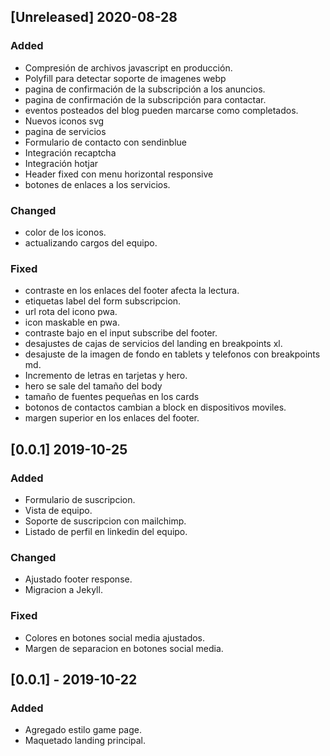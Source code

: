 ## [Unreleased] 2020-08-28

### Added

- Compresión de archivos javascript en producción.
- Polyfill para detectar soporte de imagenes webp
- pagina de confirmación de la subscripción a los anuncios.
- pagina de confirmación de la subscripción para contactar.
- eventos posteados del blog pueden marcarse como completados.
- Nuevos iconos svg
- pagina de servicios
- Formulario de contacto con sendinblue
- Integración recaptcha
- Integración hotjar
- Header fixed con menu horizontal responsive
- botones de enlaces a los servicios.

### Changed

- color de los iconos.
- actualizando cargos del equipo.

### Fixed

- contraste en los enlaces del footer afecta la lectura.
- etiquetas label del form subscripcion.
- url rota del icono pwa.
- icon maskable en pwa.
- contraste bajo en el input subscribe del footer.
- desajustes de cajas de servicios del landing en breakpoints xl.
- desajuste de la imagen de fondo en tablets y telefonos con breakpoints md.
- Incremento de letras en tarjetas y hero.
- hero se sale del tamaño del body
- tamaño de fuentes pequeñas en los cards
- botonos de contactos cambian a block en dispositivos moviles.
- margen superior en los enlaces del footer.

## [0.0.1] 2019-10-25
### Added
- Formulario de suscripcion.
- Vista de equipo.
- Soporte de suscripcion con mailchimp.
- Listado de perfil en linkedin del equipo.

### Changed
- Ajustado footer response.
- Migracion a Jekyll.

### Fixed
- Colores en botones social media ajustados.
- Margen de separacion en botones social media.

## [0.0.1] - 2019-10-22
### Added
- Agregado estilo game page.
- Maquetado landing principal.
